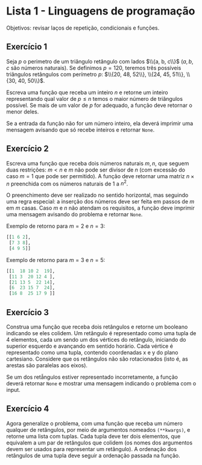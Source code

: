 # Lista 1 - Linguagens de programação

Objetivos: revisar laços de repetição, condicionais e funções.

## Exercício 1

Seja $p$ o perimetro de um triângulo retângulo com lados $\\{a, b, c\\}$
($a, b, c$ são números naturais). Se definimos $p = 120$, teremos três possíveis
triângulos retângulos com perímetro $p$: $\\{20, 48, 52\\}, \\{24, 45, 51\\}, \\{30, 40, 50\\}$.

Escreva uma função que receba um inteiro $n$ e retorne um inteiro representando
qual valor de $p \leq n$ temos o maior número de triângulos possível. Se mais de
um valor de $p$ for adequado, a função deve retornar o menor deles.

Se a entrada da função não for um número inteiro, ela deverá imprimir uma mensagem
avisando que só recebe inteiros e retornar `None`.

## Exercício 2

Escreva uma função que receba dois números naturais $m, n$, que seguem duas
restrições: $m < n$ e $m$ não pode ser divisor de $n$ (com excessão do caso $m = 1$
que pode ser permitido). A função deve retornar uma matriz $n \times n$
preenchida com os números naturais de 1 a $n^2$.

O preenchimento deve ser realizado no sentido horizontal, mas seguindo uma regra
especial: a inserção dos números deve ser feita em passos de $m$ em $m$ casas.
Caso $m$ e $n$ não atendam os requisitos, a função deve imprimir uma mensagem avisando
do problema e retornar `None`.

Exemplo de retorno para $m = 2$ e $n = 3$:
```python
[[1 6 2],
 [7 3 8],
 [4 9 5]]
```

Exemplo de retorno para $m = 3$ e $n = 5$:
```python
[[1  18 10 2  19],
 [11 3  20 12 4 ],
 [21 13 5  22 14],
 [6  23 15 7  24],
 [16 8  25 17 9 ]]
```

## Exercício 3

Construa uma função que receba dois retângulos e retorne um booleano indicando
se eles colidem. Um retângulo é representado como uma tupla de 4 elementos, cada
um sendo um dos vértices do retângulo, iniciando do superior esquerdo e
avançando em sentido horário. Cada vértice é representado como uma tupla, contendo
coordenadas x e y do plano cartesiano. Considere que os retângulos não são
rotacionados (isto é, as arestas são paralelas aos eixos).

Se um dos retẫngulos estiver representado incorretamente, a função deverá retornar
`None` e mostrar uma mensagem indicando o problema com o input.

## Exercício 4

Agora generalize o problema, com uma função que receba um número qualquer de
retângulos, por meio de argumentos nomeados `(**kwargs)`, e retorne uma lista com
tuplas. Cada tupla deve ter dois elementos, que equivalem a um par de retângulos que
colidem (os nomes dos argumentos devem ser usados para representar um retângulo).
A ordenação dos retângulos de uma tupla deve seguir a ordenação passada na função.
